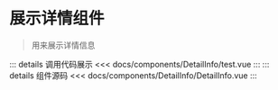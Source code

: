 # 展示详情组件

> 用来展示详情信息

<script setup>
import DetailInfo from "/components/DetailInfo/test.vue"
</script>

<DetailInfo></DetailInfo>

::: details 调用代码展示
<<< docs/components/DetailInfo/test.vue
:::
::: details 组件源码
<<< docs/components/DetailInfo/DetailInfo.vue
:::
